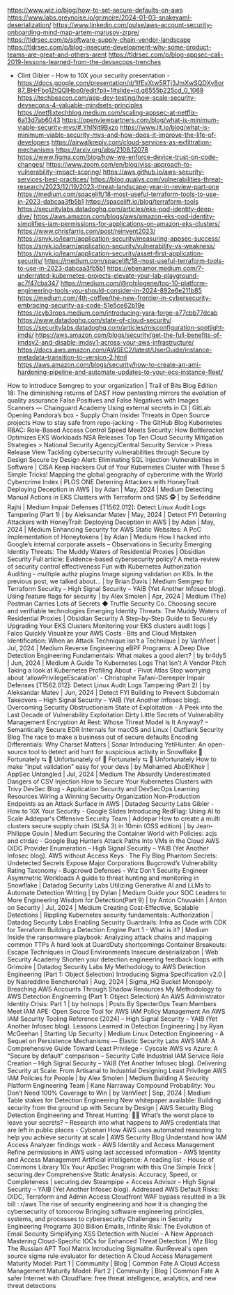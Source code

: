https://www.wiz.io/blog/how-to-set-secure-defaults-on-aws
https://www.labs.greynoise.io/grimoire/2024-01-03-snakeyaml-deserialization/
https://www.linkedin.com/pulse/aws-account-security-onboarding-mind-map-artem-marusov-zrpre/
https://tldrsec.com/p/software-supply-chain-vendor-landscape
https://tldrsec.com/p/blog-insecure-development-why-some-product-teams-are-great-and-others-arent
https://tldrsec.com/p/blog-appsec-cali-2019-lessons-learned-from-the-devsecops-trenches
- Clint Gibler - How to 10X your security presentation - https://docs.google.com/presentation/d/1lfEvXtw5RTj3JmXwSQDXy8or87_BHrFbo1ZtQQlHbq0/edit?pli=1#slide=id.g6555b225cd_0_1069
https://techbeacon.com/app-dev-testing/how-scale-security-devsecops-4-valuable-mindsets-principles
https://netflixtechblog.medium.com/scaling-appsec-at-netflix-6a13d7ab6043
https://openviewpartners.com/blog/what-is-minimum-viable-security-mvs/#.YhINjt9Bxzo
https://www.jit.io/blog/what-is-minimum-viable-security-mvs-and-how-does-it-improve-the-life-of-developers
https://airwalkreply.com/cloud-services-as-exfiltration-mechanisms
https://arxiv.org/abs/2108.12078
https://www.figma.com/blog/how-we-enforce-device-trust-on-code-changes/
https://www.zoom.com/en/blog/viss-approach-to-vulnerability-impact-scoring/
https://aws.github.io/aws-security-services-best-practices/
https://blog.qualys.com/vulnerabilities-threat-research/2023/12/19/2023-threat-landscape-year-in-review-part-one
https://medium.com/spacelift/18-most-useful-terraform-tools-to-use-in-2023-dabcaa3fb5b1
https://spacelift.io/blog/terraform-tools
https://securitylabs.datadoghq.com/articles/eks-pod-identity-deep-dive/
https://aws.amazon.com/blogs/aws/amazon-eks-pod-identity-simplifies-iam-permissions-for-applications-on-amazon-eks-clusters/
https://www.chrisfarris.com/post/reinvent2023/
https://snyk.io/learn/application-security/measuring-appsec-success/
https://snyk.io/learn/application-security/vulnerability-vs-weakness/
https://snyk.io/learn/application-security/asset-first-application-security/
https://medium.com/spacelift/18-most-useful-terraform-tools-to-use-in-2023-dabcaa3fb5b1
https://ebenamor.medium.com/7-underrated-kubernetes-projects-elevate-your-lab-playground-ac7f47cba347
https://medium.com/@rphilogene/top-10-platform-engineering-tools-you-should-consider-in-2024-892e6e211b85
https://medium.com/4th-coffee/the-new-frontier-in-cybersecurity-embracing-security-as-code-51e5ce62b19e
https://cyb3rops.medium.com/introducing-yara-forge-a77cbb77dcab
https://www.datadoghq.com/state-of-cloud-security/
https://securitylabs.datadoghq.com/articles/misconfiguration-spotlight-imds/
https://aws.amazon.com/blogs/security/get-the-full-benefits-of-imdsv2-and-disable-imdsv1-across-your-aws-infrastructure/
https://docs.aws.amazon.com/AWSEC2/latest/UserGuide/instance-metadata-transition-to-version-2.html
https://aws.amazon.com/blogs/security/how-to-create-an-ami-hardening-pipeline-and-automate-updates-to-your-ecs-instance-fleet/


How to introduce Semgrep to your organization | Trail of Bits Blog
Edition 18: The diminishing returns of DAST
How pentesting mirrors the evolution of quality assurance
False Positives and False Negatives with Images Scanners — Chainguard Academy
Using external secrets in CI | GitLab
Opening Pandora’s box - Supply Chain Insider Threats in Open Source projects
How to stay safe from repo-jacking - The GitHub Blog
Kubernetes RBAC: Role-Based Access Control
Speed Meets Security: How Bottlerocket Optimizes EKS Workloads
NSA Releases Top Ten Cloud Security Mitigation Strategies > National Security Agency/Central Security Service > Press Release View
Tackling cybersecurity vulnerabilities through Secure by Design
Secure by Design Alert: Eliminating SQL Injection Vulnerabilities in Software | CISA
Keep Hackers Out of Your Kubernetes Cluster with These 5 Simple Tricks!
Mapping the global geography of cybercrime with the World Cybercrime Index | PLOS ONE
Deterring Attackers with HoneyTrail: Deploying Deception in AWS | by Adan | May, 2024 | Medium
Detecting Manual Actions in EKS Clusters with Terraform and SNS 🕵 | by Seifeddine Rajhi | Medium
Impair Defenses [T1562.012]: Detect Linux Audit Logs Tampering (Part 1) | by Aleksandar Matev | May, 2024 | Detect FYI
Deterring Attackers with HoneyTrail: Deploying Deception in AWS | by Adan | May, 2024 | Medium
Enhancing Security for AWS Static Websites: A PoC Implementation of Honeytokens | by Adan | Medium
How I hacked into Google’s internal corporate assets – Observations in Security
Emerging Identity Threats: The Muddy Waters of Residential Proxies | Obsidian Security
Full article: Evidence-based cybersecurity policy? A meta-review of security control effectiveness
Fun with Kubernetes Authorization Auditing - multiple authz plugins
Image signing validation on K8s. In the previous post, we talked about… | by Brian Davis | Medium
Semgrep for Terraform Security – High Signal Security – YAIB (Yet Another Infosec blog).
Using feature flags for security | by Alex Smolen | Apr, 2024 | Medium
(The) Postman Carries Lots of Secrets ◆ Truffle Security Co.
Choosing secure and verifiable technologies
Emerging Identity Threats: The Muddy Waters of Residential Proxies | Obsidian Security
A Step-by-Step Guide to Securely Upgrading Your EKS Clusters
Monitoring your EKS clusters audit logs | Falco
Quickly Visualize your AWS Costs · Bits and Cloud
Mistaken Identification: When an Attack Technique isn’t a Technique | by VanVleet | Jul, 2024 | Medium
Reverse Engineering eBPF Programs: A Deep Dive
Detection Engineering Fundamentals: What makes a good alert? | by br4dy5 | Jun, 2024 | Medium
A Guide To Kubernetes Logs That Isn't A Vendor Pitch
Taking a look at Kubernetes Profiling
About - Pivot Atlas
Stop worrying about 'allowPrivilegeEscalation' - Christophe Tafani-Dereeper
Impair Defenses [T1562.012]: Detect Linux Audit Logs Tampering (Part 2) | by Aleksandar Matev | Jun, 2024 | Detect FYI
Building to Prevent Subdomain Takeovers – High Signal Security – YAIB (Yet Another Infosec blog).
Overcoming Security Obstructionism
State of Exploitation - A Peek into the Last Decade of Vulnerability Exploitation
Dirty Little Secrets of Vulnerability Management
Encryption At Rest: Whose Threat Model Is It Anyway? – Semantically Secure
EDR Internals for macOS and Linux | Outflank Security Blog
The race to make a business out of secure defaults
Encoding Differentials: Why Charset Matters | Sonar
Introducing YetiHunter: An open-source tool to detect and hunt for suspicious activity in Snowflake
🙂 Fortunately ⇆ 🙁 Unfortunately of 🙂 Fortunately ⇆ 🙁 Unfortunately
How to make “Input validation” easy for your devs | by Mohamed AboElKheir | AppSec Untangled | Jul, 2024 | Medium
The Absurdly Underestimated Dangers of CSV Injection
How to Secure Your Kubernetes Clusters with Trivy
DevSec Blog - Application Security and DevSecOps Learning Resources
Wiring a Winning Security Organization
Non-Production Endpoints as an Attack Surface in AWS | Datadog Security Labs
Gibler - How to 10X Your Security - Google Slides
Introducing RedFlag: Using AI to Scale Addepar's Offensive Security Team | Addepar
How to create a multi clusters secure supply chain (SLSA 3) in 10min (OSS edition) | by Jean-Philippe Gouin | Medium
Securing the Container World with Policies: acjs and ctrdac - Google Bug Hunters
Attack Paths Into VMs in the Cloud
AWS OIDC Provider Enumeration – High Signal Security – YAIB (Yet Another Infosec blog).
AWS without Access Keys · The Fly Blog
Phantom Secrets: Undetected Secrets Expose Major Corporations
Bugcrowd’s Vulnerability Rating Taxonomy - Bugcrowd
Defenses - Wiz
Don’t Security Engineer Asymmetric Workloads
A guide to threat hunting and monitoring in Snowflake | Datadog Security Labs
Utilizing Generative AI and LLMs to Automate Detection Writing | by Dylan | Medium
Guide your SOC Leaders to More Engineering Wisdom for Detection(Part 9) | by Anton Chuvakin | Anton on Security | Jul, 2024 | Medium
Creating Cost-Effective, Scalable Detections | Rippling
Kubernetes security fundamentals: Authorization | Datadog Security Labs
Enabling Security Guardrails: Infra as Code with CDK for Terraform
Building a Detection Engine Part 1 - What is it? | Medium
Inside the ransomware playbook: Analyzing attack chains and mapping common TTPs
A hard look at GuardDuty shortcomings
Container Breakouts: Escape Techniques in Cloud Environments
Insecure deserialization | Web Security Academy
Shorten your detection engineering feedback loops with Grimoire | Datadog Security Labs
My Methodology to AWS Detection Engineering (Part 1: Object Selection)
Introducing Sigma Specification v2.0 | by Nasreddine Bencherchali | Aug, 2024 | Sigma_HQ
Bucket Monopoly: Breaching AWS Accounts Through Shadow Resources
My Methodology to AWS Detection Engineering (Part 1: Object Selection)
An AWS Administrator Identity Crisis: Part 1 | by hotnops | Posts By SpecterOps Team Members
Meet IAM APE: Open Source Tool for AWS IAM Policy Management
An AWS IAM Security Tooling Reference [2024] – High Signal Security – YAIB (Yet Another Infosec blog).
Lessons Learned in Detection Engineering | by Ryan McGeehan | Starting Up Security | Medium
Linux Detection Engineering - A Sequel on Persistence Mechanisms — Elastic Security Labs
AWS IAM: A Comprehensive Guide Toward Least Privilege - Cyscale
AWS vs Azure: A “Secure by default” comparison – Security Café
Industrial IAM Service Role Creation – High Signal Security – YAIB (Yet Another Infosec blog).
Delivering Security at Scale: From Artisanal to Industrial
Designing Least Privilege AWS IAM Policies for People | by Alex Smolen | Medium
Building A Security Platform Engineering Team | Kane Narraway
Compound Probability: You Don’t Need 100% Coverage to Win | by VanVleet | Sep, 2024 | Medium
Table stakes for Detection Engineering
New whitepaper available: Building security from the ground up with Secure by Design | AWS Security Blog
Detection Engineering and Threat Hunting: 🤝🏼
What’s the worst place to leave your secrets? – Research into what happens to AWS credentials that are left in public places - Cybenari
How AWS uses automated reasoning to help you achieve security at scale | AWS Security Blog
Understand how IAM Access Analyzer findings work - AWS Identity and Access Management
Refine permissions in AWS using last accessed information - AWS Identity and Access Management
Artificial intelligence: A reading list - House of Commons Library
10x Your AppSec Program with this One Simple Trick | securing.dev
Comprehensive Static Analysis: Accuracy, Speed, or Completeness | securing.dev
Steampipe + Access Advisor – High Signal Security – YAIB (Yet Another Infosec blog).
Addressed AWS Default Risks: OIDC, Terraform and Admin Access
Cloudfront WAF bypass resulted in a 9k bill : r/aws
The rise of security engineering and how it is changing the cybersecurity of tomorrow
Bringing software engineering principles, systems, and processes to cybersecurity
Challenges in Security Engineering Programs
300 Billion Emails, Infinite Risk: The Evolution of Email Security
Simplifying XSS Detection with Nuclei - A New Approach
Mastering Cloud-Specific IOCs for Enhanced Threat Detection | Wiz Blog
The Russian APT Tool Matrix
Introducing Sigmalite. RunReveal's open source sigma rule evaluator for detection
A Cloud Access Management Maturity Model: Part 1 | Community | Blog | Common Fate
A Cloud Access Management Maturity Model: Part 2 | Community | Blog | Common Fate
A safer Internet with Cloudflare: free threat intelligence, analytics, and new threat detections

